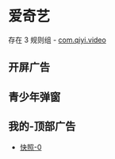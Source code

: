 # 爱奇艺

存在 3 规则组 - [com.qiyi.video](/src/apps/com.qiyi.video.ts)

## 开屏广告

## 青少年弹窗

## 我的-顶部广告

- [快照-0](https://gkd-kit.gitee.io/import/12495050)
